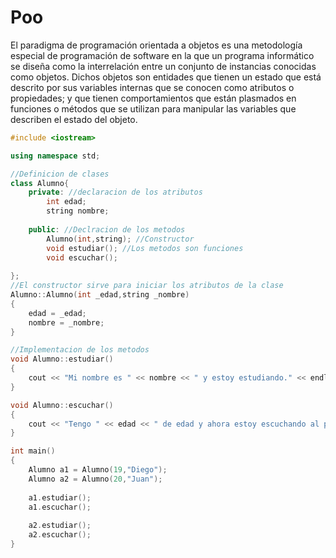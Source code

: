 # Poo
El paradigma de programación orientada a objetos es una metodología especial de programación de software en la que un programa informático se diseña como la interrelación entre un conjunto de instancias conocidas como objetos. Dichos objetos son entidades que tienen un estado que está descrito por sus variables internas que se conocen como atributos o propiedades; y que tienen comportamientos que están plasmados en funciones o métodos que se utilizan para manipular las variables que describen el estado del objeto.


```c++
#include <iostream>

using namespace std;

//Definicion de clases
class Alumno{
	private: //declaracion de los atributos
		int edad;
		string nombre;
		
	public: //Declracion de los metodos
		Alumno(int,string); //Constructor
		void estudiar(); //Los metodos son funciones
		void escuchar();
		
};
//El constructor sirve para iniciar los atributos de la clase
Alumno::Alumno(int _edad,string _nombre)
{
	edad = _edad;
	nombre = _nombre;
}

//Implementacion de los metodos
void Alumno::estudiar()
{
	cout << "Mi nombre es " << nombre << " y estoy estudiando." << endl;
}

void Alumno::escuchar()
{
	cout << "Tengo " << edad << " de edad y ahora estoy escuchando al profesor " << endl;
}

int main()
{
	Alumno a1 = Alumno(19,"Diego");
	Alumno a2 = Alumno(20,"Juan");
	
	a1.estudiar();
	a1.escuchar();
	
	a2.estudiar();
	a2.escuchar();
}
```

